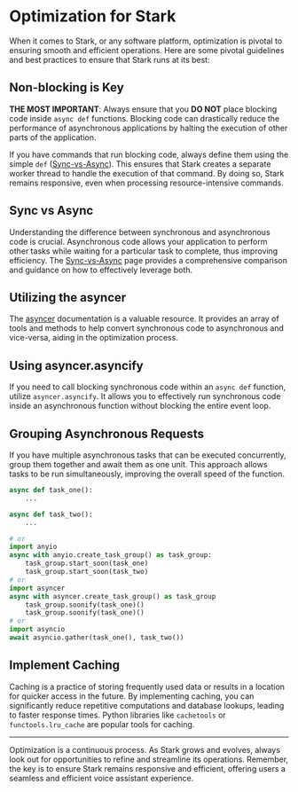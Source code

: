 # Optimization for Stark

When it comes to Stark, or any software platform, optimization is pivotal to ensuring smooth and efficient operations. Here are some pivotal guidelines and best practices to ensure that Stark runs at its best:

## Non-blocking is Key

**THE MOST IMPORTANT**: Always ensure that you **DO NOT** place blocking code inside `async def` functions. Blocking code can drastically reduce the performance of asynchronous applications by halting the execution of other parts of the application.

If you have commands that run blocking code, always define them using the simple `def` ([Sync-vs-Async](../sync-vs-async-commands.md)). This ensures that Stark creates a separate worker thread to handle the execution of that command. By doing so, Stark remains responsive, even when processing resource-intensive commands.

## Sync vs Async

Understanding the difference between synchronous and asynchronous code is crucial. Asynchronous code allows your application to perform other tasks while waiting for a particular task to complete, thus improving efficiency. The [Sync-vs-Async](../sync-vs-async-commands.md) page provides a comprehensive comparison and guidance on how to effectively leverage both.

## Utilizing the asyncer

The [asyncer](https://asyncer.tiangolo.com) documentation is a valuable resource. It provides an array of tools and methods to help convert synchronous code to asynchronous and vice-versa, aiding in the optimization process.

## Using asyncer.asyncify

If you need to call blocking synchronous code within an `async def` function, utilize `asyncer.asyncify`. It allows you to effectively run synchronous code inside an asynchronous function without blocking the entire event loop.

## Grouping Asynchronous Requests

If you have multiple asynchronous tasks that can be executed concurrently, group them together and await them as one unit. This approach allows tasks to be run simultaneously, improving the overall speed of the function.

```python
async def task_one():
    ...

async def task_two():
    ...

# or
import anyio
async with anyio.create_task_group() as task_group:
    task_group.start_soon(task_one)
    task_group.start_soon(task_two)
# or
import asyncer
async with asyncer.create_task_group() as task_group
    task_group.soonify(task_one)()
    task_group.soonify(task_one)()
# or 
import asyncio
await asyncio.gather(task_one(), task_two())
```

## Implement Caching

Caching is a practice of storing frequently used data or results in a location for quicker access in the future. By implementing caching, you can significantly reduce repetitive computations and database lookups, leading to faster response times. Python libraries like `cachetools` or `functools.lru_cache` are popular tools for caching.

---

Optimization is a continuous process. As Stark grows and evolves, always look out for opportunities to refine and streamline its operations. Remember, the key is to ensure Stark remains responsive and efficient, offering users a seamless and efficient voice assistant experience.
